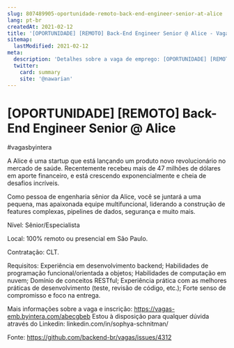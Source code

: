 ```yaml
---
slug: 807489905-oportunidade-remoto-back-end-engineer-senior-at-alice
lang: pt-br
createdAt: 2021-02-12
title: '[OPORTUNIDADE] [REMOTO] Back-End Engineer Senior @ Alice - Vaga de Emprego'
sitemap:
  lastModified: 2021-02-12
meta:
  description: 'Detalhes sobre a vaga de emprego: [OPORTUNIDADE] [REMOTO] Back-End Engineer Senior @ Alice'
  twitter:
    card: summary
    site: '@nawarian'
---
```


# [OPORTUNIDADE] [REMOTO] Back-End Engineer Senior @ Alice

#vagasbyintera

A Alice é uma startup que está lançando um produto novo revolucionário no mercado de saúde. Recentemente recebeu mais de 47 milhões de dólares em aporte financeiro, e está crescendo exponencialmente e cheia de desafios incríveis.

Como pessoa de engenharia sênior da Alice, você se juntará a uma pequena, mas apaixonada equipe multifuncional, liderando a construção de features complexas, pipelines de dados, segurança e muito mais.

Nível: Sênior/Especialista

Local: 100% remoto ou presencial em São Paulo.

Contratação: CLT.

Requisitos:
Experiência em desenvolvimento backend;
Habilidades de programação funcional/orientada a objetos;
Habilidades de computação em nuvem;
Domínio de conceitos RESTful;
Experiência prática com as melhores práticas de desenvolvimento (teste, revisão de código, etc.);
Forte senso de compromisso e foco na entrega.

Mais informações sobre a vaga e inscrição: https://vagas-emb.byintera.com/abecgbeb
Estou à disposição para qualquer dúvida através do Linkedin: linkedin.com/in/sophya-schnitman/

Fonte: https://github.com/backend-br/vagas/issues/4312
